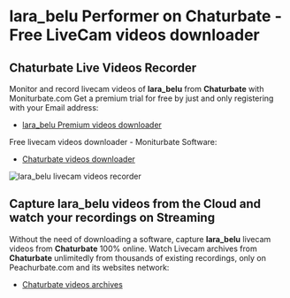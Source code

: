 # lara_belu Performer on Chaturbate - Free LiveCam videos downloader

## Chaturbate Live Videos Recorder

Monitor and record livecam videos of **lara_belu** from **Chaturbate** with Moniturbate.com
Get a premium trial for free by just and only registering with your Email address:
* [lara_belu Premium videos downloader](https://moniturbate.com/request-demo-licence-key.html)

Free livecam videos downloader - Moniturbate Software:
* [Chaturbate videos downloader](https://moniturbate.com/moniturbate-download-software.html)

![lara_belu livecam videos recorder](https://peachurnet.com/templates/moniturbate-software.png)


## Capture lara_belu videos from the Cloud and watch your recordings on Streaming

Without the need of downloading a software, capture **lara_belu** livecam videos from **Chaturbate** 100% online.
Watch Livecam archives from **Chaturbate** unlimitedly from thousands of existing recordings, only on Peachurbate.com and its websites network:
* [Chaturbate videos archives](https://peachurnet.com/)